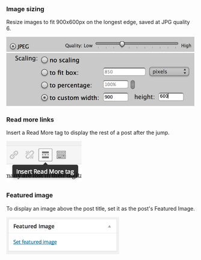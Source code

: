 ### Image sizing

Resize images to fit 900x600px on the longest edge, saved at JPG quality 6.

<img src="img/blog-quality-pm.png" width=500 />
<img src="img/blog-scaling-pm.png" width=500 />

### Read more links

Insert a Read More tag to display the rest of a post after the jump.

<img src="img/blog-read-more.png" width=200 />

### Featured image

To display an image above the post title, set it as the post's Featured Image.

<img src="img/blog-featured-image.png" width=300 />
